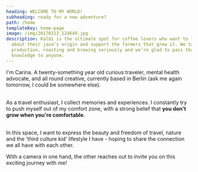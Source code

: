 ```yaml
---
heading: WELCOME TO MY WORLD!
subheading: ready for a new adventure?
path: /home
templateKey: home-page
image: /img/20170212_124649.jpg
description: Kaldi is the ultimate spot for coffee lovers who want to learn
  about their java’s origin and support the farmers that grew it. We take coffee
  production, roasting and brewing seriously and we’re glad to pass that
  knowledge to anyone.
---
```

I'm Carina. A twenty-something year old curious traveler, mental health advocate, and all round creative, currently based in Berlin (ask me again tomorrow, I could be somewhere else).

\
As a travel enthusiast, I collect memories and experiences. I constantly try to push myself out of my comfort zone, with a strong belief that **you don't grow when you're comfortable**.

\
In this space, I want to express the beauty and freedom of travel, nature and the 'third culture kid' lifestyle I have - hoping to share the connection we all have with each other.

With a camera in one hand, the other reaches out to invite you on this exciting journey with me!